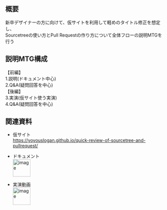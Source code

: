 ## 概要
新卒デザイナーの方に向けて、仮サイトを利用して軽めのタイトル修正を想定し、  
Sourcetreeの使い方とPull Requestの作り方について全体フローの説明MTGを行う

## 説明MTG構成
【前編】  
1.説明(ドキュメント中心)  
2.Q&A(疑問回答を中心)  
【後編】  
3.実演(仮サイト使う実演)  
4.Q&A(疑問回答を中心) 

## 関連資料
* 仮サイト  
https://yoyouslogan.github.io/quick-review-of-sourcetree-and-pullrequest/

* ドキュメント  
  <a href="https://docs.google.com/document/d/1QgtyfrBzh9mrwf_LAJfHf2U0A7vxTsR9NXhAeW2ziRk/edit?usp=sharing" target="_black">
    <img height="55" alt="image" src="https://user-images.githubusercontent.com/83993336/164488455-e7a091ef-5016-41ac-9826-9ac3b9b24088.png">
  </a>

* 実演動画  
  <a href="https://drive.google.com/file/d/1XkZmb4kUd_jd-UgdwovaZoSUPRAleCiz/preview" target="_black">
    <img height="55" alt="image" src="https://user-images.githubusercontent.com/83993336/164488304-83dd2ec2-170a-4cf7-b2ca-fc4fb465114b.png">
  </a>
